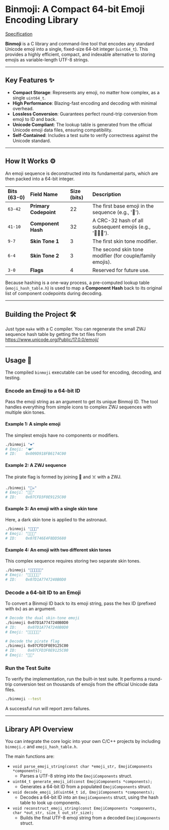 # Binmoji: A Compact 64-bit Emoji Encoding Library

[Specification](./SPEC.md)
[](https://opensource.org/licenses/MIT)

**Binmoji** is a C library and command-line tool that encodes any standard Unicode emoji into a single, fixed-size 64-bit integer (`uint64_t`). This provides a highly efficient, compact, and indexable alternative to storing emojis as variable-length UTF-8 strings.

-----

## Key Features ✨

  * **Compact Storage**: Represents any emoji, no matter how complex, as a single `uint64_t`.
  * **High Performance**: Blazing-fast encoding and decoding with minimal overhead.
  * **Lossless Conversion**: Guarantees perfect round-trip conversion from emoji to ID and back.
  * **Unicode Compliant**: The lookup table is generated from the official Unicode emoji data files, ensuring compatibility.
  * **Self-Contained**: Includes a test suite to verify correctness against the Unicode standard.

-----

## How It Works ⚙️

An emoji sequence is deconstructed into its fundamental parts, which are then packed into a 64-bit integer.

| Bits (63-0) | Field Name        | Size (bits) | Description                                                  |
| :---------- | :---------------- | :---------- | :----------------------------------------------------------- |
| `63-42`     | **Primary Codepoint** | 22          | The first base emoji in the sequence (e.g., '👩').            |
| `41-10`     | **Component Hash** | 32          | A CRC-32 hash of all subsequent emojis (e.g., '‍👩‍👧‍👦'). |
| `9-7`       | **Skin Tone 1** | 3           | The first skin tone modifier.                                |
| `6-4`       | **Skin Tone 2** | 3           | The second skin tone modifier (for couple/family emojis).    |
| `3-0`       | **Flags** | 4           | Reserved for future use.                                     |

Because hashing is a one-way process, a pre-computed lookup table (`emoji_hash_table.h`) is used to map a **Component Hash** back to its original list of component codepoints during decoding.

-----

## Building the Project 🛠️

Just type `make` with a C compiler. You can regenerate the small ZWJ sequence hash table by getting the txt files from https://www.unicode.org/Public/17.0.0/emoji/

-----

## Usage 🚀

The compiled `binmoji` executable can be used for encoding, decoding, and testing.

### Encode an Emoji to a 64-bit ID

Pass the emoji string as an argument to get its unique Binmoji ID. The tool handles everything from simple icons to complex ZWJ sequences with multiple skin tones.

#### **Example 1: A simple emoji**

The simplest emojis have no components or modifiers.

```bash
./binmoji "❤️"
# Emoji: "❤️"
# ID:    0x009D918FB6174C00
```

#### **Example 2: A ZWJ sequence**

The pirate flag is formed by joining 🏴 and ☠️ with a ZWJ.

```bash
./binmoji "🏴‍☠️"
# Emoji: "🏴‍☠️"
# ID:    0x07CFD3F0E9125C00
```

#### **Example 3: An emoji with a single skin tone**

Here, a dark skin tone is applied to the astronaut.

```bash
./binmoji "🧑🏿‍🚀"
# Emoji: "🧑🏿‍🚀"
# ID:    0x07E746E4F8DD5680
```

#### **Example 4: An emoji with two different skin tones**

This complex sequence requires storing two separate skin tones.

```bash
./binmoji "👩🏻‍🤝‍👩🏿"
# Emoji: "👩🏻‍🤝‍👩🏿"
# ID:    0x07D1A7747240B0D0
```

### Decode a 64-bit ID to an Emoji

To convert a Binmoji ID back to its emoji string, pass the hex ID (prefixed with `0x`) as an argument.

```bash
# Decode the dual skin-tone emoji
./binmoji 0x07D1A7747240B0D0
# ID:     0x07D1A7747240B0D0
# Emoji: "👩🏻‍🤝‍👩🏿"

# Decode the pirate flag
./binmoji 0x07CFD3F0E9125C00
# ID:     0x07CFD3F0E9125C00
# Emoji: "🏴‍☠️"
```

### Run the Test Suite

To verify the implementation, run the built-in test suite. It performs a round-trip conversion test on thousands of emojis from the official Unicode data files.

```bash
./binmoji --test
```

A successful run will report zero failures.

-----

## Library API Overview

You can integrate the core logic into your own C/C++ projects by including `binmoji.c` and `emoji_hash_table.h`.

The main functions are:

  * `void parse_emoji_string(const char *emoji_str, EmojiComponents *components);`
      * Parses a UTF-8 string into the `EmojiComponents` struct.
  * `uint64_t generate_emoji_id(const EmojiComponents *components);`
      * Generates a 64-bit ID from a populated `EmojiComponents` struct.
  * `void decode_emoji_id(uint64_t id, EmojiComponents *components);`
      * Decodes a 64-bit ID into an `EmojiComponents` struct, using the hash table to look up components.
  * `void reconstruct_emoji_string(const EmojiComponents *components, char *out_str, size_t out_str_size);`
      * Builds the final UTF-8 emoji string from a decoded `EmojiComponents` struct.
